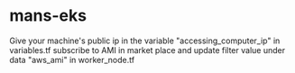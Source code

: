 # mans-eks
Give your machine's public ip in the variable "accessing_computer_ip" in variables.tf
subscribe to AMI in market place and update filter value under data "aws_ami" in worker_node.tf
